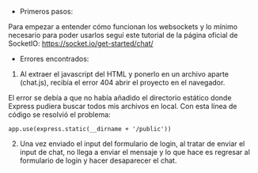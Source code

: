 - Primeros pasos:

Para empezar a entender cómo funcionan los websockets y lo mínimo necesario para poder usarlos seguí este tutorial de la página oficial de SocketIO: https://socket.io/get-started/chat/


- Errores encontrados:

1. Al extraer el javascript del HTML y ponerlo en un archivo aparte (chat.js), recibía el error 404 abrir el proyecto en el navegador.

El error se debía a que no había añadido el directorio estático donde Express pudiera buscar todos mis archivos en local. Con esta línea de código se resolvió el problema:

```
app.use(express.static(__dirname + '/public'))
``` 

2. Una vez enviado el input del formulario de login, al tratar de enviar el input de chat, no llega a enviar el mensaje y lo que hace es regresar al formulario de login y hacer desaparecer el chat.